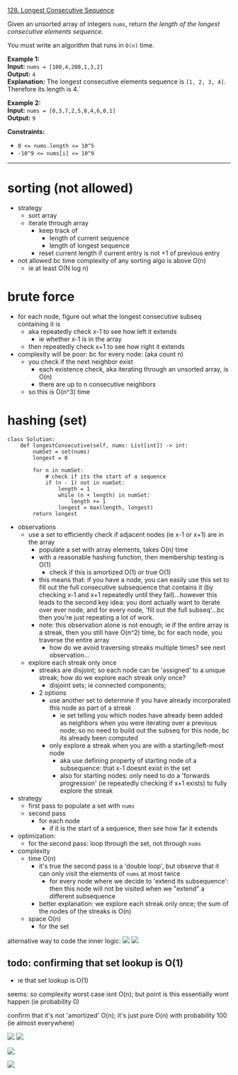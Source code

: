 [128. Longest Consecutive Sequence](https://leetcode.com/problems/longest-consecutive-sequence/)

Given an unsorted array of integers `nums`, return _the length of the longest consecutive elements sequence._

You must write an algorithm that runs in `O(n)` time.

**Example 1:**  
**Input:** `nums = [100,4,200,1,3,2]`  
**Output:** `4`  
**Explanation:** The longest consecutive elements sequence is `[1, 2, 3, 4]`. Therefore its length is 4.`  

**Example 2:**  
**Input:** `nums = [0,3,7,2,5,8,4,6,0,1]`  
**Output:** `9`  

**Constraints:**
- `0 <= nums.length <= 10^5`
- `-10^9 <= nums[i] <= 10^9`

---
# sorting (not allowed)
- strategy
	- sort array
	- iterate through array
		- keep track of
			- length of current sequence
			- length of longest sequence
		- reset current length if current entry is not +1 of previous entry
- not allowed bc time complexity of any sorting algo is above O(n)
	- ie at least O(N log n)

# brute force
- for each node, figure out what the longest consecutive subseq containing it is
	- aka repeatedly check x-1 to see how left it extends
		- ie whether x-1 is in the array
	- then repeatedly check x+1 to see how right it extends
- complexity will be poor: bc for every node: (aka count n)
	- you check if the next neighbor exist
		- each existence check, aka iterating through an unsorted array, is O(n)
		- there are up to n consecutive neighbors
	- so this is O(n^3) time


# hashing (set)
```
class Solution:
    def longestConsecutive(self, nums: List[int]) -> int:
        numSet = set(nums)
        longest = 0

        for n in numSet:
            # check if its the start of a sequence
            if (n - 1) not in numSet:
                length = 1
                while (n + length) in numSet:
                    length += 1
                longest = max(length, longest)
        return longest
```
- observations
	- use a set to efficiently check if adjacent nodes (ie x-1 or x+1) are in the array
		- populate a set with array elements, takes O(n) time
		- with a reasonable hashing function, then membership testing is O(1)
			- check if this is amortized O(1) or true O(1)
		- this means that: if you have a node, you can easily use this set to fill out the full consecutive subsequence that contains it (by checking x-1 and x+1 repeatedly until they fail)...however this leads to the second key idea: you dont actually want to iterate over ever node, and for every node, 'fill out the full subseq'...bc then you're just repeating a lot of work.
		- note: this observation alone is not enough; ie if the entire array is a streak, then you still have O(n^2) time, bc for each node, you traverse the entire array
			- how do we avoid traversing streaks multiple times? see next observation...
	- explore each streak only once
		- streaks are disjoint; so each node can be 'assigned' to a unique streak; how do we explore each streak only once?
			- disjoint sets; ie connected components;
		- 2 options
			- use another set to determine if you have already incorporated this node as part of a streak
				- ie set telling you which nodes have already been added as neighbors when you were iterating over a previous node; so no need to build out the subseq for this node, bc its already been computed
			- only explore a streak when you are with a starting/left-most node
				- aka use defining property of starting node of a subsequence: that x-1 doesnt exist in the set
				- also for starting nodes: only need to do a 'forwards progression' (ie repeatedly checking if x+1 exists) to fully explore the streak
- strategy
	- first pass to populate a set with `nums`
	- second pass
		- for each node
			- if it is the start of a sequence, then see how far it extends
- optimization:
	- for the second pass: loop through the set, not through `nums`
- complexity
	- time O(n)
		- it's true the second pass is a 'double loop', but observe that it can only visit the elements of `nums` at most twice
			- for every node where we decide to 'extend its subsequence': then this node will not be visited when we "extend" a different subsequence
		- better explanation: we explore each streak only once; the sum of the nodes of the streaks is O(n)
	- space O(n)
		- for the set



alternative way to code the inner logic:
![](../!assets/attachments/Pasted%20image%2020240301173808.png)
![](../!assets/attachments/Pasted%20image%2020240301174033.png)














## todo: confirming that set lookup is O(1)
- ie that set lookup is O(1)

seems: so complexity worst case isnt O(n);
but point is this essentially wont happen (ie probability 0)

confirm that it's not 'amortized' O(n); it's just pure O(n) with probability 100 (ie almost everywhere)

![](../!assets/attachments/Pasted%20image%2020240225180800.png)
![](../!assets/attachments/Pasted%20image%2020240225180816.png)

![](../!assets/attachments/Pasted%20image%2020240225180855.png)

![](../!assets/attachments/Pasted%20image%2020240225180914.png)







